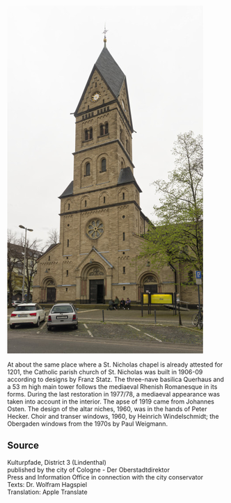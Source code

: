 ![St. Nikolaus](./images/05315000-b03-t04/p4.4.jpg)

At about the same place where a St. Nicholas chapel is already attested for 1201, the Catholic parish church of St. Nicholas was built in 1906-09 according to designs by Franz Statz. The three-nave basilica Querhaus and a 53 m high main tower follows the mediaeval Rhenish Romanesque in its forms. During the last restoration in 1977/78, a mediaeval appearance was taken into account in the interior. The apse of 1919 came from Johannes Osten. The design of the altar niches, 1960, was in the hands of Peter Hecker. Choir and transer windows, 1960, by Heinrich Windelschmidt; the Obergaden windows from the 1970s by Paul Weigmann.

## Source

Kulturpfade, District 3 (Lindenthal)  
published by the city of Cologne - Der Oberstadtdirektor  
Press and Information Office in connection with the city conservator  
Texts: Dr. Wolfram Hagspiel  
Translation: Apple Translate